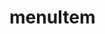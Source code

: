 <!-- generated by markdown-notes-tree -->

# menuItem

<!-- optional markdown-notes-tree directory description starts here -->

<!-- optional markdown-notes-tree directory description ends here -->


